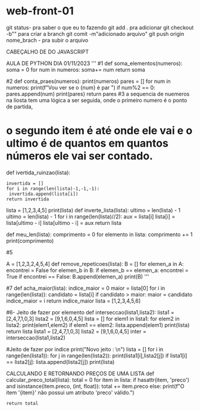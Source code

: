 # web-front-01
git status- pra saber o que eu to fazendo 
git add . pra adicionar
git checkout -b"" para criar a branch
git comit -m"adicionado arquivo"
git push origin nome_brach - pra subir o arquivo


CABEÇALHO DE DO JAVASCRIPT
<!DOCTYPE html>
<html lang="en">
<head>
    <meta charset="UTF-8">
    <meta name="viewport" content="width=device-width, initial-scale=1.0">
    <title>Document</title>
</head>
<body>
    
</body>
</html>

AULA DE PYTHON DIA 01/11/2023
'''
#1
def soma_elementos(numeros):
    soma = 0
    for num in numeros:
        soma+= num
    return soma

#2
def conta_praes(numeros):
    print(numeros)
    pares = []
    for  num in  numeros:
        print(f"Vou ver se o {num} é par ")
        if num%2 == 0:
            pares.append(num)
            print(pares)
        return pares
#3 a sequencia de nuemeros na liosta tem uma lógica a ser seguida, onde o primeiro numero é o ponto de partida,
# o segundo item é até onde ele vai e o ultimo é de quantos em quantos números ele vai ser contado.
def ivertida_ruinzao(lista):

    invertida = []
    for i in range(len(lista)-1,-1,-1):
     invertida.append(lista[i])
    return invertida

lista = [1,2,3,4,5]
print(lista)
def inverte_lista(lista):
    ultimo = len(lista) - 1
ultimo = len(lista) - 1
    for i in range(len(lista)//2):
     aux = lista[i]
     lista[i] = lista[ultimo - i]
     lista[ultimo - i] = aux
    return lista

def meu_len(lista):
  comprimento = 0
  for elemento in lista:
    comprimento += 1
    print(comprimento)


#5

A = [1,2,3,2,4,5,4]
def remove_repeticoes(lista):
    B = []
    for elemen_a in A:
     encontrei = False
     for elemen_b in B:
        if elemen_b == elemen_a:
            encontrei = True
     if encontrei == False:
        B.append(elemen_a)
     print(B)
'''

#7
def acha_maior(lista):
    indice_maior = 0
    maior = lista[0]
    for i in range(len(lista)):
        candidato = lista[i]
        if candidato > maior:
            maior = candidato
            indice_maior = i
    return indice_maior
lista = [1,2,3,4,5,6]

#6- Jeito de fazer por elemento
def interseccao(lista1,lista2):
    lista1 = [2,4,7,1,0,3]
    lista2 = [9,1,6,0,4,5]
    lista = []
    for elem1 in lista1:
        for elem2 in lista2:
            print(elem1,elem2)
            if elem1 == elem2:
                lista.append(elem1)
                print(lista)
    return  lista
lista1 = [2,4,7,1,0,3]
lista2 = [9,1,6,0,4,5]
inter = interseccao(lista1,lista2)


#Jeito de fazer por indice
print("Novo jeito : \n")
lista = []
for i in range(len(lista1)):
    for j in range(len(lista2)):
        print(lista1[i],lista2[j])
        if lista1[i] == lista2[j]:
            lista.append(lista2[j])
            print(lista)


CALCULANDO E RETORNANDO PREÇOS DE UMA LISTA 
def calcular_preco_total(lista):
    total = 0
    for item in lista:
        if hasattr(item, 'preco') and isinstance(item.preco, (int, float)):
            total += item.preco
        else:
            print(f"O item '{item}' não possui um atributo 'preco' válido.")

    return total






